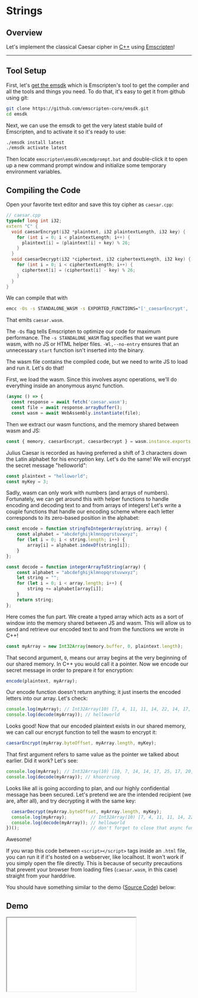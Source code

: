 # Strings

## Overview

Let's implement the classical Caesar cipher in [C++](https://en.wikipedia.org/wiki/C%2B%2B) using [Emscripten](https://emscripten.org)!

---

## Tool Setup

First, let's [get the emsdk](https://emscripten.org/docs/getting_started/downloads.html) which is Emscripten's tool to get the compiler and all the tools and things you need. To do that, it's easy to get it from github using git:

```bash
git clone https://github.com/emscripten-core/emsdk.git
cd emsdk
```

Next, we can use the emsdk to get the very latest stable build of Emscripten, and to activate it so it's ready to use:

```bash
./emsdk install latest
./emsdk activate latest
```

Then locate `emscripten\emsdk\emcmdprompt.bat` and double-click it to open up a new command prompt window and initialize some temporary environment variables.

## Compiling the Code

Open your favorite text editor and save this toy cipher as `caesar.cpp`:

```cpp
// caesar.cpp
typedef long int i32;
extern "C" {
  void caesarEncrypt(i32 *plaintext, i32 plaintextLength, i32 key) {
    for (int i = 0; i < plaintextLength; i++) {
      plaintext[i] = (plaintext[i] + key) % 26;
    }
  }
  void caesarDecrypt(i32 *ciphertext, i32 ciphertextLength, i32 key) {
    for (int i = 0; i < ciphertextLength; i++) {
      ciphertext[i] = (ciphertext[i] - key) % 26;
    }
  }
}
```

We can compile that with

```bash
emcc -Os -s STANDALONE_WASM -s EXPORTED_FUNCTIONS="['_caesarEncrypt', '_caesarDecrypt']" -Wl,--no-entry "caesar.cpp" -o "caesar.wasm"
```

That emits `caesar.wasm`.

The `-Os` flag tells Emscripten to optimize our code for maximum performance. The `-s STANDALONE_WASM` flag specifies that we want pure wasm, with no JS or HTML helper files. `-Wl,--no-entry` ensures that an unnecessary `start` function isn't inserted into the binary.

The wasm file contains the compiled code, but we need to write JS to load and run it. Let's do that!

First, we load the wasm. Since this involves async operations, we'll do everything inside an anonymous async function.

```javascript
(async () => {
  const response = await fetch('caesar.wasm');
  const file = await response.arrayBuffer();
  const wasm = await WebAssembly.instantiate(file);
```

Then we extract our wasm functions, and the memory shared between wasm and JS:

```javascript
const { memory, caesarEncrypt, caesarDecrypt } = wasm.instance.exports;
```

Julius Caesar is recorded as having preferred a shift of 3 characters down the Latin alphabet for his encryption key. Let's do the same! We will encrypt the secret message "helloworld":

```javascript
const plaintext = "helloworld";
const myKey = 3;
```

Sadly, wasm can only work with numbers (and arrays of numbers). Fortunately, we can get around this with helper functions to handle encoding and decoding text to and from arrays of integers! Let's write a couple functions that handle our encoding scheme where each letter corresponds to its zero-based position in the alphabet:

```javascript
const encode = function stringToIntegerArray(string, array) {
    const alphabet = "abcdefghijklmnopqrstuvwxyz";
    for (let i = 0; i < string.length; i++) {
        array[i] = alphabet.indexOf(string[i]);
    }
};

const decode = function integerArrayToString(array) {
    const alphabet = "abcdefghijklmnopqrstuvwxyz";
    let string = "";
    for (let i = 0; i < array.length; i++) {
        string += alphabet[array[i]];
    }
    return string;
};
```

Here comes the fun part. We create a typed array which acts as a sort of window into the memory shared between JS and wasm. This will allow us to send and retrieve our encoded text to and from the functions we wrote in C++!

```javascript
const myArray = new Int32Array(memory.buffer, 0, plaintext.length);
```

That second argument, `0`, means our array begins at the very beginning of our shared memory. In C++ you would call it a pointer. Now we encode our secret message in order to prepare it for encryption:

```javascript
encode(plaintext, myArray);
```

Our encode function doesn't return anything; it just inserts the encoded letters into our array. Let's check:

```javascript
console.log(myArray); // Int32Array(10) [7, 4, 11, 11, 14, 22, 14, 17, 11, 3]
console.log(decode(myArray)); // helloworld
```

Looks good! Now that our encoded plaintext exists in our shared memory, we can call our encrypt function to tell the wasm to encrypt it:

```javascript
caesarEncrypt(myArray.byteOffset, myArray.length, myKey);
```

That first argument refers to same value as the pointer we talked about earlier. Did it work? Let's see:

```javascript
console.log(myArray); // Int32Array(10) [10, 7, 14, 14, 17, 25, 17, 20, 14, 6]
console.log(decode(myArray)); // khoorzruog
```

Looks like all is going according to plan, and our highly confidential message has been secured. Let's pretend we are the intended recipient (we are, after all), and try decrypting it with the same key:

```javascript
  caesarDecrypt(myArray.byteOffset, myArray.length, myKey);
  console.log(myArray);         // Int32Array(10) [7, 4, 11, 11, 14, 22, 14, 17, 11, 3]
  console.log(decode(myArray)); // helloworld
})();                           // don't forget to close that async function!
```

Awesome!

If you wrap this code between `<script></script>` tags inside an `.html` file, you can run it if it's hosted on a webserver, like localhost. It won't work if you simply open the file directly. This is because of security precautions that prevent your browser from loading files (`caesar.wasm`, in this case) straight from your harddrive.

You should have something similar to the demo ([Source Code](/source-redirect?path=examples/strings/demo/c)) below:

## Demo

<iframe width="350px" height="200px" title="C++ Demo" src="/demo-redirect?example-name=strings"></iframe>
